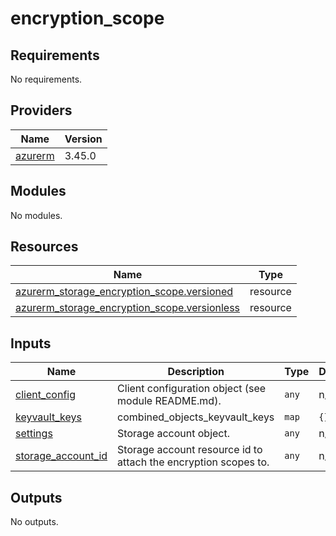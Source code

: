 # encryption_scope

<!-- BEGINNING OF PRE-COMMIT-TERRAFORM DOCS HOOK -->
## Requirements

No requirements.

## Providers

| Name | Version |
|------|---------|
| <a name="provider_azurerm"></a> [azurerm](#provider\_azurerm) | 3.45.0 |

## Modules

No modules.

## Resources

| Name | Type |
|------|------|
| [azurerm_storage_encryption_scope.versioned](https://registry.terraform.io/providers/hashicorp/azurerm/latest/docs/resources/storage_encryption_scope) | resource |
| [azurerm_storage_encryption_scope.versionless](https://registry.terraform.io/providers/hashicorp/azurerm/latest/docs/resources/storage_encryption_scope) | resource |

## Inputs

| Name | Description | Type | Default | Required |
|------|-------------|------|---------|:--------:|
| <a name="input_client_config"></a> [client\_config](#input\_client\_config) | Client configuration object (see module README.md). | `any` | n/a | yes |
| <a name="input_keyvault_keys"></a> [keyvault\_keys](#input\_keyvault\_keys) | combined\_objects\_keyvault\_keys | `map` | `{}` | no |
| <a name="input_settings"></a> [settings](#input\_settings) | Storage account object. | `any` | n/a | yes |
| <a name="input_storage_account_id"></a> [storage\_account\_id](#input\_storage\_account\_id) | Storage account resource id to attach the encryption scopes to. | `any` | n/a | yes |

## Outputs

No outputs.
<!-- END OF PRE-COMMIT-TERRAFORM DOCS HOOK -->
